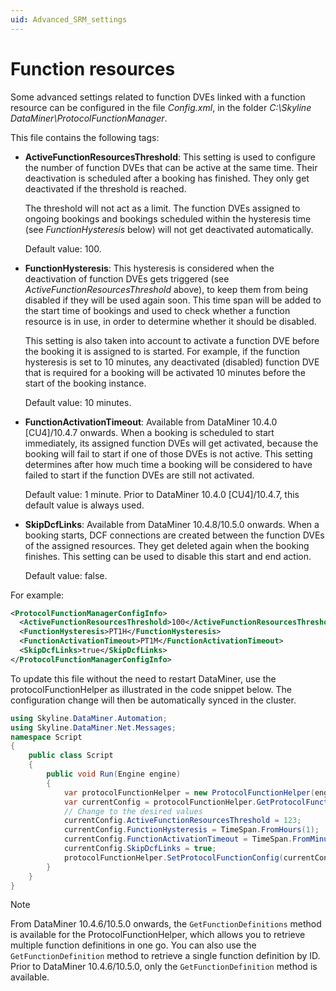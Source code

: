 ```yaml
---
uid: Advanced_SRM_settings
---
```


# Function resources

Some advanced settings related to function DVEs linked with a function resource can be configured in the file *Config.xml*, in the folder *C:\\Skyline DataMiner\\ProtocolFunctionManager*.

This file contains the following tags:

- **ActiveFunctionResourcesThreshold**: This setting is used to configure the number of function DVEs that can be active at the same time. Their deactivation is scheduled after a booking has finished. They only get deactivated if the threshold is reached.

  The threshold will not act as a limit. The function DVEs assigned to ongoing bookings and bookings scheduled within the hysteresis time (see *FunctionHysteresis* below) will not get deactivated automatically.

  Default value: 100.

- **FunctionHysteresis**: This hysteresis is considered when the deactivation of function DVEs gets triggered (see *ActiveFunctionResourcesThreshold* above), to keep them from being disabled if they will be used again soon. This time span will be added to the start time of bookings and used to check whether a function resource is in use, in order to determine whether it should be disabled.

  This setting is also taken into account to activate a function DVE before the booking it is assigned to is started. For example, if the function hysteresis is set to 10 minutes, any deactivated (disabled) function DVE that is required for a booking will be activated 10 minutes before the start of the booking instance.

  Default value: 10 minutes.

- **FunctionActivationTimeout**<!-- RN 39672 -->: Available from DataMiner 10.4.0 [CU4]/10.4.7 onwards. When a booking is scheduled to start immediately, its assigned function DVEs will get activated, because the booking will fail to start if one of those DVEs is not active. This setting determines after how much time a booking will be considered to have failed to start if the function DVEs are still not activated.

  Default value: 1 minute. Prior to DataMiner 10.4.0 [CU4]/10.4.7, this default value is always used.

- **SkipDcfLinks**<!-- RN 39446 -->: Available from DataMiner 10.4.8/10.5.0 onwards. When a booking starts, DCF connections are created between the function DVEs of the assigned resources. They get deleted again when the booking finishes. This setting can be used to disable this start and end action.

  Default value: false.

For example:

```xml
<ProtocolFunctionManagerConfigInfo>
  <ActiveFunctionResourcesThreshold>100</ActiveFunctionResourcesThreshold>
  <FunctionHysteresis>PT1H</FunctionHysteresis>
  <FunctionActivationTimeout>PT1M</FunctionActivationTimeout>
  <SkipDcfLinks>true</SkipDcfLinks>
</ProtocolFunctionManagerConfigInfo>
```

To update this file without the need to restart DataMiner, use the protocolFunctionHelper as illustrated in the code snippet below. The configuration change will then be automatically synced in the cluster.

```csharp
using Skyline.DataMiner.Automation;
using Skyline.DataMiner.Net.Messages;
namespace Script
{
    public class Script
    {
        public void Run(Engine engine)
        {
            var protocolFunctionHelper = new ProtocolFunctionHelper(engine.SendSLNetMessages);
            var currentConfig = protocolFunctionHelper.GetProtocolFunctionConfig();
            // Change to the desired values
            currentConfig.ActiveFunctionResourcesThreshold = 123;
            currentConfig.FunctionHysteresis = TimeSpan.FromHours(1);
            currentConfig.FunctionActivationTimeout = TimeSpan.FromMinutes(2);
            currentConfig.SkipDcfLinks = true;
            protocolFunctionHelper.SetProtocolFunctionConfig(currentConfig);
        }
    }
}
```

> [!NOTE]
> From DataMiner 10.4.6/10.5.0 onwards<!--RN 39362-->, the `GetFunctionDefinitions` method is available for the ProtocolFunctionHelper, which allows you to retrieve multiple function definitions in one go. You can also use the `GetFunctionDefinition` method to retrieve a single function definition by ID. Prior to DataMiner 10.4.6/10.5.0, only the `GetFunctionDefinition` method is available.
